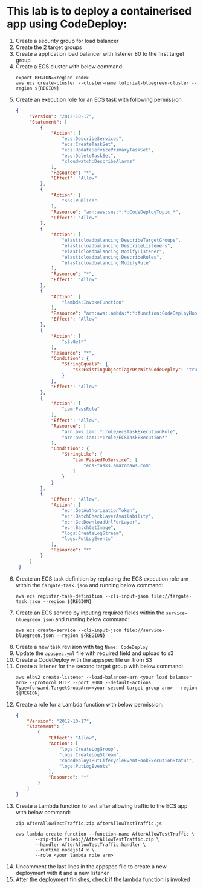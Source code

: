 # This lab is to deploy a containerised app using CodeDeploy:
1. Create a security group for load balancer
2. Create the 2 target groups
3. Create a application load balancer with listener 80 to the first target group
4. Create a ECS cluster with below command:
   ```shell
   export REGION=<region code>
   aws ecs create-cluster --cluster-name tutorial-bluegreen-cluster --region ${REGION}
   ```
5. Create an execution role for an ECS task with following permission
   ```json
   {
	    "Version": "2012-10-17",
	    "Statement": [
	    	{
	    		"Action": [
	    			"ecs:DescribeServices",
	    			"ecs:CreateTaskSet",
	    			"ecs:UpdateServicePrimaryTaskSet",
	    			"ecs:DeleteTaskSet",
	    			"cloudwatch:DescribeAlarms"
	    		],
	    		"Resource": "*",
	    		"Effect": "Allow"
	    	},
	    	{
	    		"Action": [
	    			"sns:Publish"
	    		],
	    		"Resource": "arn:aws:sns:*:*:CodeDeployTopic_*",
	    		"Effect": "Allow"
	    	},
	    	{
	    		"Action": [
	    			"elasticloadbalancing:DescribeTargetGroups",
	    			"elasticloadbalancing:DescribeListeners",
	    			"elasticloadbalancing:ModifyListener",
	    			"elasticloadbalancing:DescribeRules",
	    			"elasticloadbalancing:ModifyRule"
	    		],
	    		"Resource": "*",
	    		"Effect": "Allow"
	    	},
	    	{
	    		"Action": [
	    			"lambda:InvokeFunction"
	    		],
	    		"Resource": "arn:aws:lambda:*:*:function:CodeDeployHook_*",
	    		"Effect": "Allow"
	    	},
	    	{
	    		"Action": [
	    			"s3:Get*"
	    		],
	    		"Resource": "*",
	    		"Condition": {
	    			"StringEquals": {
	    				"s3:ExistingObjectTag/UseWithCodeDeploy": "true"
	    			}
	    		},
	    		"Effect": "Allow"
	    	},
	    	{
	    		"Action": [
	    			"iam:PassRole"
	    		],
	    		"Effect": "Allow",
	    		"Resource": [
	    			"arn:aws:iam::*:role/ecsTaskExecutionRole",
	    			"arn:aws:iam::*:role/ECSTaskExecution*"
	    		],
	    		"Condition": {
	    			"StringLike": {
	    				"iam:PassedToService": [
	    					"ecs-tasks.amazonaws.com"
	    				]
	    			}
	    		}
	    	},
	    	{
	    		"Effect": "Allow",
	    		"Action": [
	    			"ecr:GetAuthorizationToken",
	    			"ecr:BatchCheckLayerAvailability",
	    			"ecr:GetDownloadUrlForLayer",
	    			"ecr:BatchGetImage",
	    			"logs:CreateLogStream",
	    			"logs:PutLogEvents"
	    		],
	    		"Resource": "*"
	    	}
	    ]
    }
    ```
6. Create an ECS task definition by replacing the ECS execution role arn within the `fargate-task.json` and running below command:
   ```shell
   aws ecs register-task-definition --cli-input-json file://fargate-task.json --region ${REGION}
   ```
7. Create an ECS service by inputing required fields within the `service-bluegreen.json` and running below command:
   ```shell
   aws ecs create-service --cli-input-json file://service-bluegreen.json --region ${REGION}
   ```
8. Create a new task revision with tag `Name: CodeDeploy`
9. Update the `appspec.yml` file with required field and upload to s3
10. Create a CodeDeploy with the appspec file uri from S3
11. Create a listener for the second target group with below command:
    ```shell
    aws elbv2 create-listener --load-balancer-arn <your load balancer arn> --protocol HTTP --port 8080 --default-actions Type=forward,TargetGroupArn=<your second target group arn> --region ${REGION}
    ```
12. Create a role for a Lambda function with below permission:
    ```json
    {
        "Version": "2012-10-17",
        "Statement": [
            {
                "Effect": "Allow",
                "Action": [
                    "logs:CreateLogGroup",
                    "logs:CreateLogStream",
                    "codedeploy:PutLifecycleEventHookExecutionStatus",
                    "logs:PutLogEvents"
                ],
                "Resource": "*"
            }
        ]
    }
    ```
13. Create a Lambda function to test after allowing traffic to the ECS app with below command:
    ```shell
    zip AfterAllowTestTraffic.zip AfterAllowTestTraffic.js

    aws lambda create-function --function-name AfterAllowTestTraffic \
           --zip-file fileb://AfterAllowTestTraffic.zip \
           --handler AfterAllowTestTraffic.handler \
           --runtime nodejs14.x \
           --role <your lambda role arn>
    ```
14. Uncomment the last lines in the appspec file to create a new deployment with it and a new listener
15. After the deployment finishes, check if the lambda function is invoked